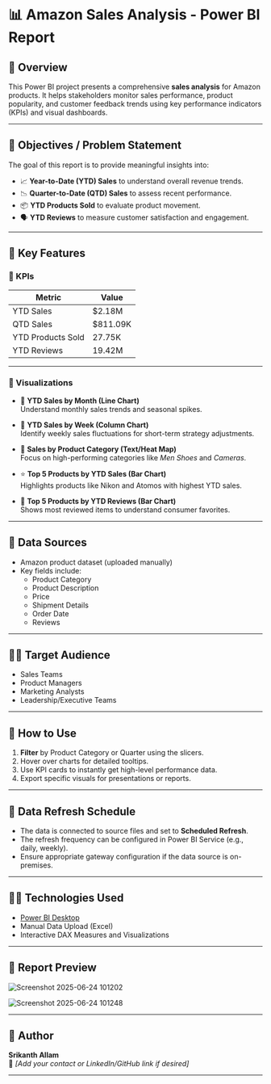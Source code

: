 # 📊 Amazon Sales Analysis - Power BI Report

## 📝 Overview

This Power BI project presents a comprehensive **sales analysis** for Amazon products. It helps stakeholders monitor sales performance, product popularity, and customer feedback trends using key performance indicators (KPIs) and visual dashboards.

---

## 🚀 Objectives / Problem Statement

The goal of this report is to provide meaningful insights into:

- 📈 **Year-to-Date (YTD) Sales** to understand overall revenue trends.
- 📉 **Quarter-to-Date (QTD) Sales** to assess recent performance.
- 📦 **YTD Products Sold** to evaluate product movement.
- 🗣️ **YTD Reviews** to measure customer satisfaction and engagement.

---

## 📌 Key Features

### 🔹 KPIs

| Metric              | Value       |
|---------------------|-------------|
| YTD Sales           | $2.18M      |
| QTD Sales           | $811.09K    |
| YTD Products Sold   | 27.75K      |
| YTD Reviews         | 19.42M      |

---

### 🔹 Visualizations

- 📅 **YTD Sales by Month (Line Chart)**  
  Understand monthly sales trends and seasonal spikes.

- 📆 **YTD Sales by Week (Column Chart)**  
  Identify weekly sales fluctuations for short-term strategy adjustments.

- 🧊 **Sales by Product Category (Text/Heat Map)**  
  Focus on high-performing categories like *Men Shoes* and *Cameras*.

- ⭐ **Top 5 Products by YTD Sales (Bar Chart)**  
  Highlights products like Nikon and Atomos with highest YTD sales.

- 🌟 **Top 5 Products by YTD Reviews (Bar Chart)**  
  Shows most reviewed items to understand consumer favorites.

---

## 📂 Data Sources

- Amazon product dataset (uploaded manually)
- Key fields include:  
  - Product Category  
  - Product Description  
  - Price  
  - Shipment Details  
  - Order Date  
  - Reviews

---

## 👨‍💼 Target Audience

- Sales Teams  
- Product Managers  
- Marketing Analysts  
- Leadership/Executive Teams

---

## 🧭 How to Use

1. **Filter** by Product Category or Quarter using the slicers.
2. Hover over charts for detailed tooltips.
3. Use KPI cards to instantly get high-level performance data.
4. Export specific visuals for presentations or reports.

---

## 🔁 Data Refresh Schedule

- The data is connected to source files and set to **Scheduled Refresh**.
- The refresh frequency can be configured in Power BI Service (e.g., daily, weekly).
- Ensure appropriate gateway configuration if the data source is on-premises.


---

## 🧑‍💻 Technologies Used

- [Power BI Desktop](https://powerbi.microsoft.com/)
- Manual Data Upload (Excel)
- Interactive DAX Measures and Visualizations

---

## 📸 Report Preview

![Screenshot 2025-06-24 101202](https://github.com/user-attachments/assets/fe59230f-2de5-4792-98c3-553363665452)

![Screenshot 2025-06-24 101248](https://github.com/user-attachments/assets/ccb921c0-9b3b-4c04-9ea8-d0d2591ec212)



---

## 👤 Author

**Srikanth Allam**  
📧 _[Add your contact or LinkedIn/GitHub link if desired]_

---



